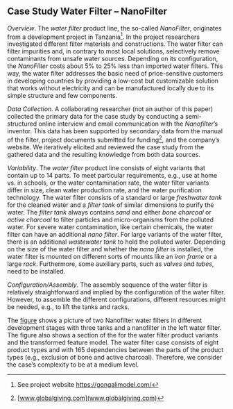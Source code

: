 Case Study Water Filter – NanoFilter
------------------------------------

*Overview*. The *water filter* product line, the so-called *NanoFilter*, originates from a development project
in Tanzania[^8]. In the project researchers investigated different
filter materials and constructions. The water
filter can filter impurities and, in contrary to most local solutions,
selectively remove contaminants from unsafe water sources. Depending on
its configuration, the *NanoFilter* costs about 5% to 25% less than
imported water filters. This way, the water filter addresses the basic
need of price-sensitive customers in developing countries by providing a
low-cost but customizable solution that works without electricity and
can be manufactured locally due to its simple structure and few
components.

*Data Collection*. A collaborating researcher (not an author of this
paper) collected the primary data for the case study by conducting a
semi-structured online interview and email communication with the
*Nanofilter*’s inventor. This data has been supported by secondary data
from the manual of the filter, project documents submitted for
funding[^9], and the company’s website. We iteratively elicited and
reviewed the case study from the gathered data and the resulting
knowledge from both data sources.

*Variability*. The *water filter* product line consists of eight
variants that contain up to 14 parts. To meet particular requirements,
e.g., use at home vs. in schools, or the water contamination rate, the
water filter variants differ in size, clean water production rate, and
the water purification technology. The water filter consists of a
standard or large *freshwater tank* for the cleaned water and a *filter
tank* of similar dimensions to purify the water. The *filter tank*
always contains *sand* and either *bone charcoal* or *active charcoal*
to filter particles and micro-organisms from the polluted water. For
severe water contamination, like certain chemicals, the water filter can
have an additional *nano filter*. For large variants of the water
filter, there is an additional *wastewater tank* to hold the polluted
water. Depending on the size of the water filter and whether the *nano
filter* is installed, the water filter is mounted on different sorts of
mounts like an *iron frame* or a large *rack*. Furthermore, some
auxiliary parts, such as *valves* and *tubes*, need to be installed.

*Configuration/Assembly*. The assembly sequence of the water filter is
relatively straightforward and implied by the configuration of the water
filter. However, to assemble the different configurations, different
resources might be needed, e.g., to lift the tanks and racks.

The [figure](https://twitter.com/GongaliModel/status/1217727935744004096/photo/1) shows a picture of two Nanofilter water
filters in different development stages with three tanks and a
nanofilter in the left water filter. The figure also shows a section of
the for the water filter product variants and the transformed feature
model. The water filter case consists
of eight product types and with 165 dependencies between the parts of
the product types (e.g., exclusion of bone and active charcoal).
Therefore, we consider the case’s complexity to be at a medium level.

[^8]: See project website <https://gongalimodel.com/>

[^9]: [www.globalgiving.com](www.globalgiving.com)